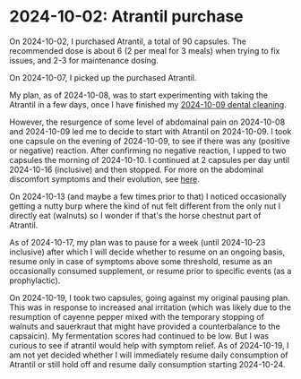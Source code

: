 # 2024-10-02: Atrantil purchase

On 2024-10-02, I purchased Atrantil, a total of 90 capsules. The
recommended dose is about 6 (2 per meal for 3 meals) when trying to
fix issues, and 2-3 for maintenance dosing.

On 2024-10-07, I picked up the purchased Atrantil.

My plan, as of 2024-10-08, was to start experimenting with taking the
Atrantil in a few days, once I have finished my [2024-10-09 dental
cleaning](2024-10-09-dental-cleaning.md).

However, the resurgence of some level of abdomainal pain on 2024-10-08
and 2024-10-09 led me to decide to start with Atrantil on
2024-10-09. I took one capsule on the evening of 2024-10-09, to see if
there was any (positive or negative) reaction. After confirming no
negative reaction, I upped to two capsules the morning of
2024-10-10. I continued at 2 capsules per day until 2024-10-16
(inclusive) and then stopped. For more on the abdominal discomfort
symptoms and their evolution, see
[here](2024-10-08-abdominal-discomfort-and-other-symptoms.md).

On 2024-10-13 (and maybe a few times prior to that) I noticed
occasionally getting a nutty burp where the kind of nut felt different
from the only nut I directly eat (walnuts) so I wonder if that's the
horse chestnut part of Atrantil.

As of 2024-10-17, my plan was to pause for a week (until 2024-10-23
inclusive) after which I will decide whether to resume on an ongoing
basis, resume only in case of symptoms above some threshold, resume as
an occasionally consumed supplement, or resume prior to specific
events (as a prophylactic).

On 2024-10-19, I took two capsules, going against my original pausing
plan. This was in response to increased anal irritation (which was
likely due to the resumption of cayenne pepper mixed with the
temporary stopping of walnuts and sauerkraut that might have provided
a counterbalance to the capsaicin). My fermentation scores had
continued to be low. But I was curious to see if atrantil would help
with symptom relief. As of 2024-10-19, I am not yet decided whether I
will immediately resume daily consumption of Atrantil or still hold
off and resume daily consumption starting 2024-10-24.
